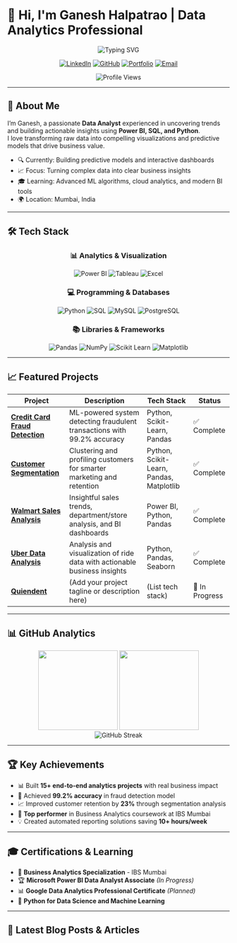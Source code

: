 # 🚀 Hi, I'm Ganesh Halpatrao | Data Analytics Professional

<div align="center">

![Typing SVG](https://readme-typing-svg.demolab.com?font=Fira+Code&pause=1000&color=2F81F7&center=true&vCenter=true&width=435&lines=Data+Analyst+%7C+Business+Intelligence;SQL+%7C+Python+%7C+Power+BI+Expert;Machine+Learning+Enthusiast;Transforming+Data+into+Insights)

[![LinkedIn](https://img.shields.io/badge/LinkedIn-0077B5?style=for-the-badge&logo=linkedin&logoColor=white)](https://linkedin.com/in/ganesh-halpatrao)
[![GitHub](https://img.shields.io/badge/GitHub-100000?style=for-the-badge&logo=github&logoColor=white)](https://github.com/GaneshHalpatrao)
[![Portfolio](https://img.shields.io/badge/Portfolio-FF5722?style=for-the-badge&logo=todoist&logoColor=white)](your-portfolio-link)
[![Email](https://img.shields.io/badge/Email-D14836?style=for-the-badge&logo=gmail&logoColor=white)](mailto:ganeshhalpatrao001@gmail.com)

![Profile Views](https://komarev.com/ghpvc/?username=GaneshHalpatrao&color=blue&style=flat-square&label=Profile+Views)

</div>

---

## 🎯 About Me

I’m Ganesh, a passionate **Data Analyst** experienced in uncovering trends and building actionable insights using **Power BI, SQL, and Python**.  
I love transforming raw data into compelling visualizations and predictive models that drive business value.

- 🔍 Currently: Building predictive models and interactive dashboards
- 📈 Focus: Turning complex data into clear business insights
- 🎓 Learning: Advanced ML algorithms, cloud analytics, and modern BI tools
- 🌍 Location: Mumbai, India

---

## 🛠️ Tech Stack

<div align="center">

### 📊 Analytics & Visualization  
![Power BI](https://img.shields.io/badge/Power%20BI-F2C811?style=for-the-badge&logo=power-bi&logoColor=black)
![Tableau](https://img.shields.io/badge/Tableau-E97627?style=for-the-badge&logo=tableau&logoColor=white)
![Excel](https://img.shields.io/badge/Microsoft_Excel-217346?style=for-the-badge&logo=microsoft-excel&logoColor=white)

### 💻 Programming & Databases  
![Python](https://img.shields.io/badge/Python-3776AB?style=for-the-badge&logo=python&logoColor=white)
![SQL](https://img.shields.io/badge/SQL-CC2927?style=for-the-badge&logo=microsoft-sql-server&logoColor=white)
![MySQL](https://img.shields.io/badge/MySQL-005C84?style=for-the-badge&logo=mysql&logoColor=white)
![PostgreSQL](https://img.shields.io/badge/PostgreSQL-316192?style=for-the-badge&logo=postgresql&logoColor=white)

### 📚 Libraries & Frameworks  
![Pandas](https://img.shields.io/badge/Pandas-2C2D72?style=for-the-badge&logo=pandas&logoColor=white)
![NumPy](https://img.shields.io/badge/Numpy-777BB4?style=for-the-badge&logo=numpy&logoColor=white)
![Scikit Learn](https://img.shields.io/badge/scikit_learn-F7931E?style=for-the-badge&logo=scikit-learn&logoColor=white)
![Matplotlib](https://img.shields.io/badge/Matplotlib-11557c?style=for-the-badge)

</div>

---

## 📈 Featured Projects

<div align="center">

| Project | Description | Tech Stack | Status |
|---------|-------------|-----------|--------|
| **[Credit Card Fraud Detection](https://github.com/ganeshhalpatrao/Credit-Card-Fraud-Detection)** | ML-powered system detecting fraudulent transactions with 99.2% accuracy | Python, Scikit-Learn, Pandas | ✅ Complete |
| **[Customer Segmentation](https://github.com/ganeshhalpatrao/Customer-Segmentation)** | Clustering and profiling customers for smarter marketing and retention | Python, Scikit-Learn, Pandas, Matplotlib | ✅ Complete |
| **[Walmart Sales Analysis](https://github.com/ganeshhalpatrao/Walmart_Sales_Analysis)** | Insightful sales trends, department/store analysis, and BI dashboards | Power BI, Python, Pandas | ✅ Complete |
| **[Uber Data Analysis](https://github.com/ganeshhalpatrao/Uber_Data_Analysis)** | Analysis and visualization of ride data with actionable business insights | Python, Pandas, Seaborn | ✅ Complete |
| **[Quiendent](https://github.com/ganeshhalpatrao/Quiendent)** | (Add your project tagline or description here) | (List tech stack) | 🚧 In Progress |

</div>



---

## 📊 GitHub Analytics

<div align="center">
<img height="180em" src="https://github-readme-stats.vercel.app/api?username=GaneshHalpatrao&show_icons=true&theme=tokyonight&include_all_commits=true&count_private=true"/>
<img height="180em" src="https://github-readme-stats.vercel.app/api/top-langs/?username=GaneshHalpatrao&layout=compact&theme=tokyonight"/>
</div>

<div align="center">
<img src="https://github-readme-streak-stats.herokuapp.com/?user=GaneshHalpatrao&theme=tokyonight" alt="GitHub Streak"/>
</div>

---

## 🏆 Key Achievements

- 📊 Built **15+ end-to-end analytics projects** with real business impact
- 🎯 Achieved **99.2% accuracy** in fraud detection model
- 📈 Improved customer retention by **23%** through segmentation analysis
- 🏅 **Top performer** in Business Analytics coursework at IBS Mumbai
- 💡 Created automated reporting solutions saving **10+ hours/week**

---

## 🎓 Certifications & Learning

- 📜 **Business Analytics Specialization** - IBS Mumbai
- 🏆 **Microsoft Power BI Data Analyst Associate** *(In Progress)*
- 📊 **Google Data Analytics Professional Certificate** *(Planned)*
- 🐍 **Python for Data Science and Machine Learning**

---

## 📝 Latest Blog Posts & Articles
